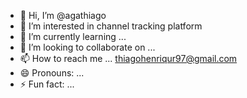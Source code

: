 - 👋 Hi, I’m @agathiago
- 👀 I’m interested in channel tracking platform
- 🌱 I’m currently learning ...
- 💞️ I’m looking to collaborate on ...
- 📫 How to reach me ... thiagohenriqur97@gmail.com
- 😄 Pronouns: ...
- ⚡ Fun fact: ...

<!---
agathiago/agathiago is a ✨ special ✨ repository because its `README.md` (this file) appears on your GitHub profile.
You can click the Preview link to take a look at your changes.
--->
